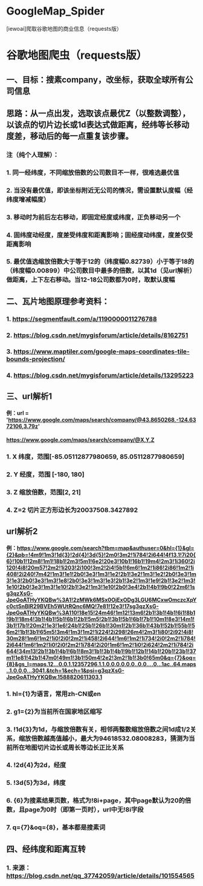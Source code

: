 # GoogleMap_Spider
[iewoai]爬取谷歌地图的商业信息（requests版）

# 谷歌地图爬虫（requests版）
## 一、目标：搜素company，改坐标，获取全球所有公司信息
## 思路：从一点出发，选取该点最优Z（以整数调整），以该点的切片边长或1d表达式做距离，经纬等长移动度差，移动后的每一点重复该步骤。
### 注（纯个人理解）：
### 1. 同一经纬度，不同缩放倍数的公司数目不一样，很难选最优值
### 2. 当没有最优值，即该坐标附近无公司的情况，需设置默认度幅（经纬度增减幅度）
### 3. 移动时为前后左右移动，即固定经度或纬度，正负移动另一个
### 4. 固纬度动经度，度差受纬度和距离影响；固经度动纬度，度差仅受距离影响
### 5. 最优值选缩放倍数大于等于12的（纬度幅0.82739）小于等于18的（纬度幅0.00899）中公司数目中最多的倍数，以其1d（见url解析）做距离，上下左右移动。当12-18公司数都为0时，取默认度幅


## 二、瓦片地图原理参考资料：
### 1. https://segmentfault.com/a/1190000011276788
### 2. https://blog.csdn.net/mygisforum/article/details/8162751
### 3. https://www.maptiler.com/google-maps-coordinates-tile-bounds-projection/
### 4. https://blog.csdn.net/mygisforum/article/details/13295223


## 三、url解析1
#### 例：url = 'https://www.google.com/maps/search/company/@43.8650268,-124.6372106,3.79z'
#### https://www.google.com/maps/search/company/@X,Y,Z
### 1. X 纬度，范围[-85.05112877980659, 85.05112877980659]
### 2. Y 经度，范围 [-180, 180]
### 3. Z 缩放倍数，范围[2, 21]
### 4. Z=2 切片正方形边长为20037508.3427892
## url解析2
#### 例：https://www.google.com/search?tbm=map&authuser=0&hl={1}&gl={2}&pb=!4m9!1m3!1d{3}!2d{4}!3d{5}!2m0!3m2!1i784!2i644!4f13.1!7i20{6}!10b1!12m8!1m1!18b1!2m3!5m1!6e2!20e3!10b1!16b1!19m4!2m3!1i360!2i120!4i8!20m57!2m2!1i203!2i100!3m2!2i4!5b1!6m6!1m2!1i86!2i86!1m2!1i408!2i240!7m42!1m3!1e1!2b0!3e3!1m3!1e2!2b1!3e2!1m3!1e2!2b0!3e3!1m3!1e3!2b0!3e3!1m3!1e8!2b0!3e3!1m3!1e3!2b1!3e2!1m3!1e9!2b1!3e2!1m3!1e10!2b0!3e3!1m3!1e10!2b1!3e2!1m3!1e10!2b0!3e4!2b1!4b1!9b0!22m6!1sg3qzXsG-JpeGoATHyYKQBw%3A1!2zMWk6MSx0OjExODg3LGU6MCxwOmczcXpYc0ctSnBlR29BVEh5WUtRQnc6MQ!7e81!12e3!17sg3qzXsG-JpeGoATHyYKQBw%3A110!18e15!24m46!1m12!13m6!2b1!3b1!4b1!6i1!8b1!9b1!18m4!3b1!4b1!5b1!6b1!2b1!5m5!2b1!3b1!5b1!6b1!7b1!10m1!8e3!14m1!3b1!17b1!20m2!1e3!1e6!24b1!25b1!26b1!30m1!2b1!36b1!43b1!52b1!55b1!56m2!1b1!3b1!65m5!3m4!1m3!1m2!1i224!2i298!26m4!2m3!1i80!2i92!4i8!30m28!1m6!1m2!1i0!2i0!2m2!1i458!2i644!1m6!1m2!1i734!2i0!2m2!1i784!2i644!1m6!1m2!1i0!2i0!2m2!1i784!2i20!1m6!1m2!1i0!2i624!2m2!1i784!2i644!34m13!2b1!3b1!4b1!6b1!8m3!1b1!3b1!4b1!9b1!12b1!14b1!20b1!23b1!37m1!1e81!42b1!47m0!49m1!3b1!50m4!2e2!3m2!1b1!3b0!65m0&q={7}&oq={8}&gs_l=maps.12...0.0.1.12357296.1.1.0.0.0.0.0.0..0.0....0...1ac..64.maps..1.0.0.0...3041.&tch=1&ech=1&psi=g3qzXsG-JpeGoATHyYKQBw.1588820611303.1
### 1. hl={1}为语言，常用zh-CN或en
### 2. g1={2}为当前所在国家地区缩写
### 3. !1d{3}为1d，与缩放倍数有关，相邻两整数缩放倍数之间1d成1/2关系，缩放倍数越高值越小，最大为94618532.08008283，猜测为当前所在地图切片边长或周长等边长正比关系
### 4. !2d{4}为2d，经度
### 5. !3d{5}为3d，纬度
### 6. {6}为搜素结果页数，格式为!8i+page，其中page默认为20的倍数，且page为0时（即第一页时），url中无!8i字段
### 7. q={7}&oq={8}，基本都是搜素词


## 四、经纬度和距离互转
### 1. 来源：https://blog.csdn.net/qq_37742059/article/details/101554565
